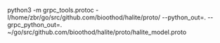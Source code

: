 python3 -m grpc_tools.protoc -I/home/zbr/go/src/github.com/bioothod/halite/proto/ --python_out=. --grpc_python_out=. ~/go/src/github.com/bioothod/halite/proto/halite_model.proto
